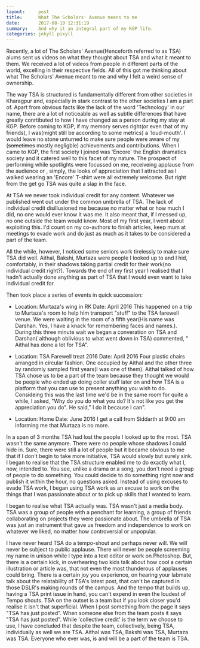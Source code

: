 ```yaml
---
layout:     post
title:      What The Scholars' Avenue means to me
date:       2017-08-19 12:31:19
summary:    And why it an integral part of my KGP life.
categories: jekyll pixyll
---
```


Recently, a lot of The Scholars' Avenue(Henceforth referred to as TSA) alums sent us videos on what they thought about TSA and what it meant to them. We received a lot of videos from people in different parts of the world, excelling in their respective fields.
All of this got me thinking about what The Scholars' Avenue meant to me and why I felt a weird sense of ownership.

The way TSA is structured is fundamentally different from other societies in Kharagpur and, especially in stark contrast to the other societies I am a part of. Apart from obvious facts like the lack of the word 'Technology' in our name, there are a lot of noticeable as well as subtle differences that have greatly conrtibuted to how I have changed as a person during my stay at KGP. Before coming to KGP, if my memory serves right(or even that of my friends), I was(might still be according to some metrics) a 'loud-mouth'. I would leave no stone unturned to make sure people were aware of my (<del>sometimes</del> mostly negligble) achievements and contributions. When I came to KGP, the first society I joined was 'Encore' the English dramatics society and it catered well to this facet of my nature. The prospect of performing while spotlights were focussed on me, receiveing applause from the audience or , simply,  the looks of appreciation that I attracted as I walked wearing an 'Encore' T-shirt were all extremely welcome. But right from the get go TSA was quite a slap in the face. 

At TSA we never took individual credit for any content. Whatever we published went out under the common umbrella of TSA. The lack of individual credit disillusioned me because no matter what or how much I did, no one would ever know it was me. It also meant that, if I messed up, no one outside the team would know. Most of my first year, I went about exploiting this. I'd count on my co-authors to finish articles, keep mum at meetings to evade work and do just as much as it takes to be considered a part of the team. 

All the while, however, I noticed some seniors work tirelessly to make sure TSA did well. Aithal, Bakshi, Murtaza were people I looked up to and I hid, comfortably, in their shadows taking partial credit for their work(no individual credit right?). Towards the end of my first year I realised that I hadn't actually done anything as part of TSA that I would even want to take individual credit for.

Then took place a series of events in quick succession:

* Location: Murtaza's wing in RK
  Date: April 2016
  This happened on a trip to Murtaza's room to help him transport "stuff" to the TSA farewell venue. We were waiting in the room of a fifth year(His name was Darshan. Yes, I have a knack for remembering faces and names.). During this three minute wait we began a converation on TSA and Darshan( although oblivious to what went down in TSA) commented, " Aithal has done a lot for TSA".
  
* Location: TSA Farewell treat 2016
  Date: April 2016
  Four plastic chairs arranged in circular fashion. One occupied by Aithal and the other three by randomly sampled first years(I was one of them). Aithal talked of how TSA chose us to be a part of the team because they thought we would be people who ended up doing coller stuff later on and how TSA is a platform that you can use to present anything you wish to do. Consideing this was the last time we'd be in the same room for quite a while, I asked, "Why do you do what you do? It's not like you get the appreciation you do". He said," I do it because I can".
  
* Location: Home
  Date: June 2016
  I get a call from Siddarth at 9:00 am informing me that Murtaza is no more.

In a span of 3 months TSA had lost the people I looked up to the most. TSA wasn't the same anymore. There were no people whose shadows I could hide in. Sure, there were still a lot of people but it became obvious to me that if I don't begin to take more initiative, TSA would slowly but surely sink. I began to realise that the TSA structure enabled me to do exactly what I, now, intended to. You see, unlike a drama or a song, you don't need a group of people to do something. You could decide to do something right now and publish it within the hour, no questions asked. Instead of using excuses to evade TSA work, I began using TSA work as an excuse to work on the things that I was passionate about or to pick up skills that I wanted to learn. 

I began to realise what TSA actually was. TSA wasn't just a media body. TSA was a group of people with a penchant for learning, a group of friends collaborating on projects they were passionate about. The umbrella of TSA was just an instrument that gave us freedom and independence to work on whatever we liked, no matter how controversial or unpopular. 

I have never heard TSA do a tempo-shout and perhaps never will. We will never be subject to public applause. There will never be people screeming my name in unison while I type into a text editor or work on Photoshop. But, there is a certain kick, in overhearing two kids talk about how cool a certain illustration or article was, that not even the most thunderous of applauses could bring. There is a certain joy you experience, on hearing your labmate talk about the relatability of TSA's latest post, that can't be captured in those DSLR's making rounds of the campus. And the tempo that builds up, having a TSA print issue in hand, you can't expend in even the loudest of Tempo shouts. TSA on the outset is a team but if you look closer you'd realise it isn't that superficial. When I post something from the page it says "TSA has just posted". When someone else from the team posts it says "TSA has just posted". While 'collective credit' is the term we choose to use, I have concluded that despite the team, collectively, being TSA, individually as well we are TSA. Aithal was TSA, Bakshi was TSA, Murtaza was TSA. Everyone who ever was, is and will be a part of the team is TSA.  
